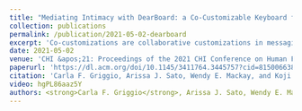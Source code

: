 ```yaml
---
title: "Mediating Intimacy with DearBoard: a Co-Customizable Keyboard for Everyday Messaging"
collection: publications
permalink: /publication/2021-05-02-dearboard
excerpt: 'Co-customizations are collaborative customizations in messaging apps that all conversation members can view and change, e.g. the color of chat bubbles on Facebook Messenger. Co-customizations grant new opportunities for expressing intimacy; however, most apps offer private customizations only. To investigate how people in close relationships integrate co-customizations into their established communication app ecosystems, we built DearBoard: an Android keyboard that allows two people to co-customize its color theme and a toolbar of expression shortcuts (emojis and GIFs). In a 5-week field study with 18 pairs of couples, friends, and relatives, participants expressed their shared interests, history, and knowledge of each other through co-customizations that served as meaningful decorations, interface optimizations, conversation themes, and non-verbal channels for playful, affectionate interactions. The co-ownership of the co-customizations invited participants to negotiate who customizes what and for whom they customize. We discuss how co-customizations mediate intimacy through place-making efforts and suggest design opportunities.'
date: 2021-05-02
venue: 'CHI &apos;21: Proceedings of the 2021 CHI Conference on Human Factors in Computing Systems'
paperurl: 'https://dl.acm.org/doi/10.1145/3411764.3445757?cid=81500663869'
citation: 'Carla F. Griggio, Arissa J. Sato, Wendy E. Mackay, and Koji Yatani. 2021. Mediating Intimacy with DearBoard: a Co-Customizable Keyboard for Everyday Messaging. In Proceedings of the 2021 CHI Conference on Human Factors in Computing Systems (CHI &apos;21).'
video: hgPL86aaz5Y
authors: <strong>Carla F. Griggio</strong>, Arissa J. Sato, Wendy E. Mackay, and Koji Yatani. 
---
```

